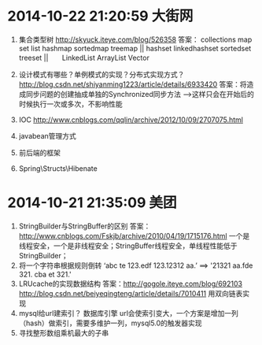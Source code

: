 
# 2014-10-22 21:20:59   大街网
1. 集合类型树
http://skyuck.iteye.com/blog/526358
答案：  collections
    map  set  list
hashmap sortedmap treemap     ||  hashset linkedhashset  sortedset  treeset   ||　　LinkedList  ArrayList  Vector

2. 设计模式有哪些？单例模式的实现？分布式实现方式？
http://blog.csdn.net/shiyanming1223/article/details/6933420
答案：将造成同步问题的创建抽成单独的Synchronized同步方法 -->这样只会在开始后的时候执行一次或多次，不影响性能

3. IOC
http://www.cnblogs.com/qqlin/archive/2012/10/09/2707075.html

4. javabean管理方式
5. 前后端的框架
6. Spring\Structs\Hibenate


# 2014-10-21 21:35:09    美团
1. StringBuilder与StringBuffer的区别
    答案：http://www.cnblogs.com/Fskjb/archive/2010/04/19/1715176.html
    一个是线程安全，一个是非线程安全；StringBuffer线程安全，单线程性能低于StringBuilder；    
2. 将一个字符串根据规则倒转
    ‘abc te 123.edf 123.12312 aa.’ ==> '21321 aa.fde 321. cba et 321.'
3. LRUcache的实现数据结构 
    答案：http://gogole.iteye.com/blog/692103
http://blog.csdn.net/beiyeqingteng/article/details/7010411
        用双向链表实现
4. mysql给url建索引？ 数据库引擎
     url会使索引变大，一个方案是增加一列（hash）做索引，需要多维护一列，mysql5.0的触发器实现
5. 寻找整形数组乘机最大的子串
